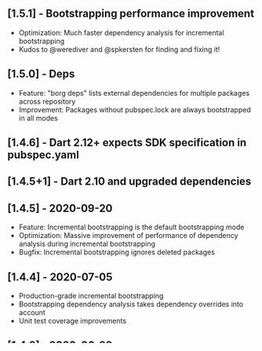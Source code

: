 ## [1.5.1] - Bootstrapping performance improvement
* Optimization: Much faster dependency analysis for incremental bootstrapping
* Kudos to @werediver and @spkersten for finding and fixing it!

## [1.5.0] - Deps
* Feature: "borg deps" lists external dependencies for multiple packages across repository
* Improvement: Packages without pubspec.lock are always bootstrapped in all modes

## [1.4.6] - Dart 2.12+ expects SDK specification in pubspec.yaml

## [1.4.5+1] - Dart 2.10 and upgraded dependencies

## [1.4.5] - 2020-09-20
* Feature: Incremental bootstrapping is the default bootstrapping mode
* Optimization: Massive improvement of performance of dependency analysis during incremental bootstrapping
* Bugfix: Incremental bootstrapping ignores deleted packages

## [1.4.4] - 2020-07-05
* Production-grade incremental bootstrapping
* Bootstrapping dependency analysis takes dependency overrides into account
* Unit test coverage improvements

## [1.4.3] - 2020-06-28
* Improved performance of incremental bootstrapping for massive changes of packages configuration

## [1.4.2] - 2020-06-08
Maturing of incremental bootstrapping implementation:
* Correct handling of rolled back changes of pubspec files
* Incremental bootstrapping is ignored when Dart version is changed between runs of borg boot
* Incremental bootstrapping is ignored when Flutter SDK version is changed between runs of borg boot
* Incremental bootstrapping is ignored when command line specifies packages to bootstrap
* Incremental bootstrapping ignores previous bootstrapping of specific (not all) packages
* Boot mode switch is persistent

## [1.4.1] - 2020-06-04
* Incremental bootstrapping takes dependencies between packages in the mono repository into account

## [1.4.0] - 2020-06-04
* Experimental support for incremental bootstrapping

## [1.3.2] - 2020-06-01
* Optimization: probe scans repository for packages only once
* Optimization: more efficient scan of Flutter repositories by built-in filtering of
  generated Flutter plug-in packages in .symlinks directories
* Optimization: Automatic detection of Dart packages in Flutter repositories and
  using faster `pub get` to bootstrap them i.s.o. `flutter packages get`

## [1.3.1] - 2020-05-23
* Bugfix: Incorrect bootstrapping of Flutter packages

## [1.3.0] - 2020-05-23
* borg boot -- Command to execute `pub get` for multiple packages across repository

## [1.2.0+1] - 2020-05-20
* README.md formatting fix

## [1.2.0] - 2020-05-20
* Configuration file support: borg.yaml

## [1.1.0] - 2020-04-19
* borg evolve -- command for consistent upgrade of all external dependencies across repository

## [1.0.0] - 2020-04-02
* Consistency check on package specifications in pubspec.yaml files

## [0.1.2+1] - 2020-03-27
* Dependency on args is relaxed to make compatible with stable Flutter release

## [0.1.2] - 2020-03-27
* Bugfix: Incorrect report generation

## [0.1.1] - 2020-03-27
* Bugfix: Dependency types are ignored during consistency analysis

## [0.1.0] - 2020-03-27
* Consistency check on use of Dart dependencies

